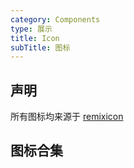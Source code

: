 ```yaml
---
category: Components
type: 展示
title: Icon 
subTitle: 图标
---
```


## 声明 
所有图标均来源于 [remixicon](https://remixicon.com/)

## 图标合集

